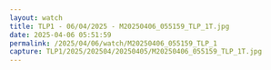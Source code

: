 ```yaml
---
layout: watch
title: TLP1 - 06/04/2025 - M20250406_055159_TLP_1T.jpg
date: 2025-04-06 05:51:59
permalink: /2025/04/06/watch/M20250406_055159_TLP_1
capture: TLP1/2025/202504/20250405/M20250406_055159_TLP_1T.jpg
---
```

